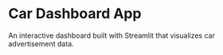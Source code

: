 # Car Dashboard App
An interactive dashboard built with Streamlit that visualizes car advertisement data.
